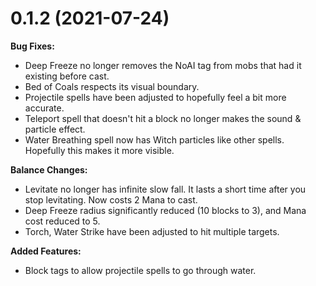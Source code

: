 # 0.1.2 (2021-07-24)

**Bug Fixes:**
- Deep Freeze no longer removes the NoAI tag from mobs that had it existing before cast.
- Bed of Coals respects its visual boundary.
- Projectile spells have been adjusted to hopefully feel a bit more accurate.
- Teleport spell that doesn't hit a block no longer makes the sound & particle effect.
- Water Breathing spell now has Witch particles like other spells. Hopefully this makes it more visible.

**Balance Changes:**
- Levitate no longer has infinite slow fall. It lasts a short time after you stop levitating. Now costs 2 Mana to cast.
- Deep Freeze radius significantly reduced (10 blocks to 3), and Mana cost reduced to 5.
- Torch, Water Strike have been adjusted to hit multiple targets.

**Added Features:**
- Block tags to allow projectile spells to go through water.
